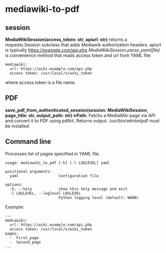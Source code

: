# mediawiki-to-pdf 

## session
**MediaWikiSession(access_token: str, apiurl: str)** returns a requests.Session subclass that adds Mediawik authorization headers.
apiurl is typically https://example.com/api.php
*MediaWikiSession.parse_yaml(file)* is convenience method that reads access token and url from YAML file:
```
mediawiki:
  url: https://wiki.example.com/api.php
  access token: /usr/local/x/wiki_token
```
where access token is a file name.

## PDF
**save_pdf_from_authenticated_session(session: MediaWikiSession, page_title: str, output_path: str)->Path:**
Fetchs a MediaWiki page via API and convert it to PDF using pdfkit. Returns output.
/usr/bin/wkhtmlpdf must be installed.

## Command line
Processes list of pages specified in YAML file.
```
usage: mediawiki_to_pdf [-h] [-l LOGLEVEL] yaml

positional arguments:
  yaml                  Configuration file

options:
  -h, --help            show this help message and exit
  -l LOGLEVEL, --loglevel LOGLEVEL
                        Python logging level (default: WARN)
```
Example:
```
---
mediawiki:
  url: https://wiki.example.com/api.php
  access token: /usr/local/x/wiki_token
pages:
  -  First_page 
  -  Second_page 
...
```
